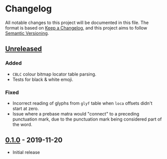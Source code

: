 # Changelog

All notable changes to this project will be documented in this file. The
format is based on [Keep a Changelog], and this project aims to follow
[Semantic Versioning].

## [Unreleased]

### Added

- `CBLC` colour bitmap locator table parsing.
- Tests for black & white emoji.

### Fixed

- Incorrect reading of glyphs from `glyf` table when `loca` offsets didn't
  start at zero.
- Issue where a prebase matra would "connect" to a preceding punctuation mark,
  due to the punctuation mark being considered part of the word.

## [0.1.0] - 2019-11-20

- Initial release

[unreleased]: https://github.com/yeslogic/allsorts/compare/v0.1.0...HEAD
[0.1.0]: https://github.com/yeslogic/allsorts/releases/tag/v0.1.0
[Keep a Changelog]: https://keepachangelog.com/en/1.0.0
[Semantic Versioning]: https://semver.org/spec/v2.0.0.html
